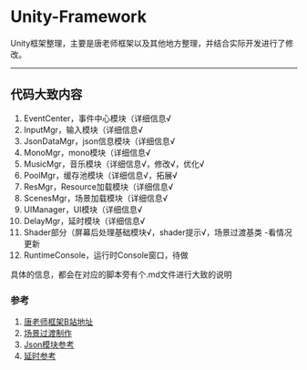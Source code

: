 # Unity-Framework
Unity框架整理，主要是唐老师框架以及其他地方整理，并结合实际开发进行了修改。

------

## 代码大致内容

1. EventCenter，事件中心模块（详细信息√
2. InputMgr，输入模块（详细信息√
3. JsonDataMgr，json信息模块（详细信息√
4. MonoMgr，mono模块（详细信息√
5. MusicMgr，音乐模块（详细信息√，修改√，优化√
6. PoolMgr，缓存池模块（详细信息√，拓展√
7. ResMgr，Resource加载模块（详细信息√
8. ScenesMgr，场景加载模块（详细信息√
9. UIManager，UI模块（详细信息√
10. DelayMgr，延时模块（详细信息√
11. Shader部分（屏幕后处理基础模块√，shader提示√，场景过渡基类 -看情况更新
12. RuntimeConsole，运行时Console窗口，待做

具体的信息，都会在对应的脚本旁有个.md文件进行大致的说明



### 参考

1. [唐老师框架B站地址](https://space.bilibili.com/79983517)
2. [场景过渡制作](https://www.bilibili.com/video/BV1Nu411d7Uk)
3. [Json模块参考](https://www.bilibili.com/video/BV1Nv411G7rT)
4. [延时参考](https://www.bilibili.com/video/BV1kR4y1p72J)
